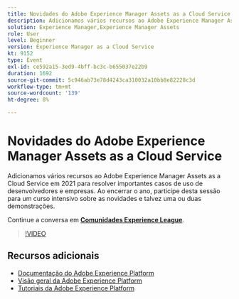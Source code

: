 ```yaml
---
title: Novidades do Adobe Experience Manager Assets as a Cloud Service
description: Adicionamos vários recursos ao Adobe Experience Manager Assets as a Cloud Service em 2021 para resolver importantes casos de uso de desenvolvedores e empresas. Ao encerrar o ano, participe desta sessão para um curso intensivo sobre as novidades e talvez uma ou duas demonstrações.
solution: Experience Manager,Experience Manager Assets
role: User
level: Beginner
version: Experience Manager as a Cloud Service
kt: 9152
type: Event
exl-id: ce592a15-3ed9-4bff-bc3c-b655037e22b9
duration: 1692
source-git-commit: 5c946ab73e78d4243ca310032a10bb8e82228c3d
workflow-type: tm+mt
source-wordcount: '139'
ht-degree: 8%

---
```


# Novidades do Adobe Experience Manager Assets as a Cloud Service

Adicionamos vários recursos ao Adobe Experience Manager Assets as a Cloud Service em 2021 para resolver importantes casos de uso de desenvolvedores e empresas. Ao encerrar o ano, participe desta sessão para um curso intensivo sobre as novidades e talvez uma ou duas demonstrações.

Continue a conversa em **[Comunidades Experience League](https://adobe.ly/2XSAcg)**.

>[!VIDEO](https://video.tv.adobe.com/v/337574/?quality=12&learn=on&hidetitle=true)

## Recursos adicionais

- [Documentação do Adobe Experience Platform](https://experienceleague.adobe.com/docs/experience-platform.html?lang=pt-BR)
- [Visão geral da Adobe Experience Platform](https://experienceleague.adobe.com/docs/experience-platform/landing/home.html?lang=pt-BR)
- [Tutoriais da Adobe Experience Platform](https://experienceleague.adobe.com/docs/platform-learn/tutorials/overview.html?lang=pt-BR)

